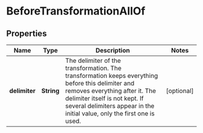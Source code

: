 

# BeforeTransformationAllOf


## Properties

| Name | Type | Description | Notes |
|------------ | ------------- | ------------- | -------------|
|**delimiter** | **String** | The delimiter of the transformation. The transformation keeps everything before this delimiter and removes everything after it.    The delimiter itself is not kept.   If several delimiters appear in the initial value, only the first one is used. |  [optional] |



